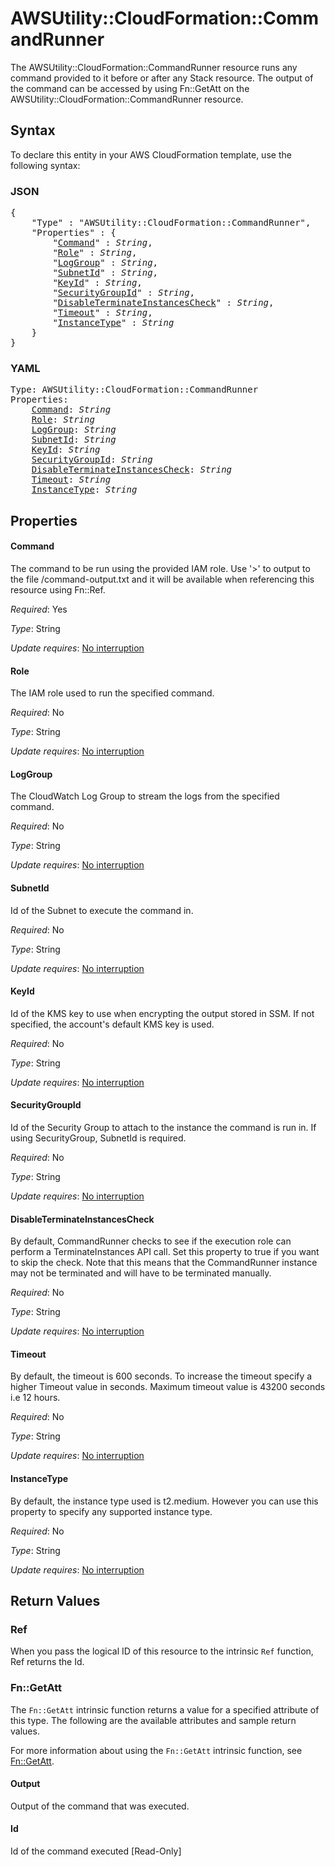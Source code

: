# AWSUtility::CloudFormation::CommandRunner

The AWSUtility::CloudFormation::CommandRunner resource runs any command provided to it before or after any Stack resource. The output of the command can be accessed by using Fn::GetAtt on the AWSUtility::CloudFormation::CommandRunner resource.

## Syntax

To declare this entity in your AWS CloudFormation template, use the following syntax:

### JSON

<pre>
{
    "Type" : "AWSUtility::CloudFormation::CommandRunner",
    "Properties" : {
        "<a href="#command" title="Command">Command</a>" : <i>String</i>,
        "<a href="#role" title="Role">Role</a>" : <i>String</i>,
        "<a href="#loggroup" title="LogGroup">LogGroup</a>" : <i>String</i>,
        "<a href="#subnetid" title="SubnetId">SubnetId</a>" : <i>String</i>,
        "<a href="#keyid" title="KeyId">KeyId</a>" : <i>String</i>,
        "<a href="#securitygroupid" title="SecurityGroupId">SecurityGroupId</a>" : <i>String</i>,
        "<a href="#disableterminateinstancescheck" title="DisableTerminateInstancesCheck">DisableTerminateInstancesCheck</a>" : <i>String</i>,
        "<a href="#timeout" title="Timeout">Timeout</a>" : <i>String</i>,
        "<a href="#instancetype" title="InstanceType">InstanceType</a>" : <i>String</i>
    }
}
</pre>

### YAML

<pre>
Type: AWSUtility::CloudFormation::CommandRunner
Properties:
    <a href="#command" title="Command">Command</a>: <i>String</i>
    <a href="#role" title="Role">Role</a>: <i>String</i>
    <a href="#loggroup" title="LogGroup">LogGroup</a>: <i>String</i>
    <a href="#subnetid" title="SubnetId">SubnetId</a>: <i>String</i>
    <a href="#keyid" title="KeyId">KeyId</a>: <i>String</i>
    <a href="#securitygroupid" title="SecurityGroupId">SecurityGroupId</a>: <i>String</i>
    <a href="#disableterminateinstancescheck" title="DisableTerminateInstancesCheck">DisableTerminateInstancesCheck</a>: <i>String</i>
    <a href="#timeout" title="Timeout">Timeout</a>: <i>String</i>
    <a href="#instancetype" title="InstanceType">InstanceType</a>: <i>String</i>
</pre>

## Properties

#### Command

The command to be run using the provided IAM role. Use '>' to output to the file /command-output.txt and it will be available when referencing this resource using Fn::Ref.

_Required_: Yes

_Type_: String

_Update requires_: [No interruption](https://docs.aws.amazon.com/AWSCloudFormation/latest/UserGuide/using-cfn-updating-stacks-update-behaviors.html#update-no-interrupt)

#### Role

The IAM role used to run the specified command.

_Required_: No

_Type_: String

_Update requires_: [No interruption](https://docs.aws.amazon.com/AWSCloudFormation/latest/UserGuide/using-cfn-updating-stacks-update-behaviors.html#update-no-interrupt)

#### LogGroup

The CloudWatch Log Group to stream the logs from the specified command.

_Required_: No

_Type_: String

_Update requires_: [No interruption](https://docs.aws.amazon.com/AWSCloudFormation/latest/UserGuide/using-cfn-updating-stacks-update-behaviors.html#update-no-interrupt)

#### SubnetId

Id of the Subnet to execute the command in.

_Required_: No

_Type_: String

_Update requires_: [No interruption](https://docs.aws.amazon.com/AWSCloudFormation/latest/UserGuide/using-cfn-updating-stacks-update-behaviors.html#update-no-interrupt)

#### KeyId

Id of the KMS key to use when encrypting the output stored in SSM. If not specified, the account's default KMS key is used.

_Required_: No

_Type_: String

_Update requires_: [No interruption](https://docs.aws.amazon.com/AWSCloudFormation/latest/UserGuide/using-cfn-updating-stacks-update-behaviors.html#update-no-interrupt)

#### SecurityGroupId

Id of the Security Group to attach to the instance the command is run in. If using SecurityGroup, SubnetId is required.

_Required_: No

_Type_: String

_Update requires_: [No interruption](https://docs.aws.amazon.com/AWSCloudFormation/latest/UserGuide/using-cfn-updating-stacks-update-behaviors.html#update-no-interrupt)

#### DisableTerminateInstancesCheck

By default, CommandRunner checks to see if the execution role can perform a TerminateInstances API call. Set this property to true if you want to skip the check. Note that this means that the CommandRunner instance may not be terminated and will have to be terminated manually.

_Required_: No

_Type_: String

_Update requires_: [No interruption](https://docs.aws.amazon.com/AWSCloudFormation/latest/UserGuide/using-cfn-updating-stacks-update-behaviors.html#update-no-interrupt)

#### Timeout

By default, the timeout is 600 seconds. To increase the timeout specify a higher Timeout value in seconds. Maximum timeout value is 43200 seconds i.e 12 hours.

_Required_: No

_Type_: String

_Update requires_: [No interruption](https://docs.aws.amazon.com/AWSCloudFormation/latest/UserGuide/using-cfn-updating-stacks-update-behaviors.html#update-no-interrupt)

#### InstanceType

By default, the instance type used is t2.medium. However you can use this property to specify any supported instance type.

_Required_: No

_Type_: String

_Update requires_: [No interruption](https://docs.aws.amazon.com/AWSCloudFormation/latest/UserGuide/using-cfn-updating-stacks-update-behaviors.html#update-no-interrupt)

## Return Values

### Ref

When you pass the logical ID of this resource to the intrinsic `Ref` function, Ref returns the Id.

### Fn::GetAtt

The `Fn::GetAtt` intrinsic function returns a value for a specified attribute of this type. The following are the available attributes and sample return values.

For more information about using the `Fn::GetAtt` intrinsic function, see [Fn::GetAtt](https://docs.aws.amazon.com/AWSCloudFormation/latest/UserGuide/intrinsic-function-reference-getatt.html).

#### Output

Output of the command that was executed.

#### Id

Id of the command executed [Read-Only]

